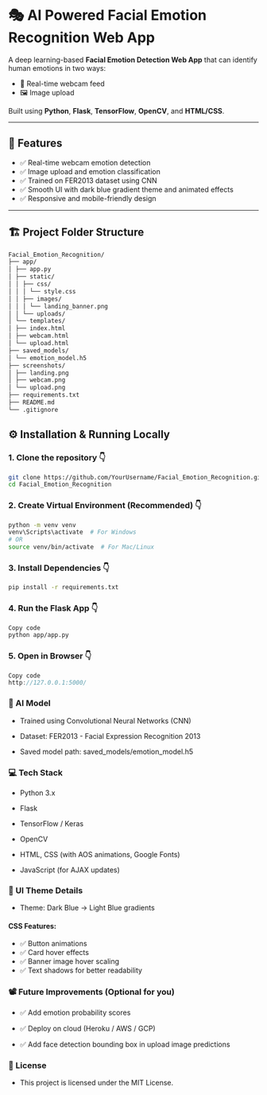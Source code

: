 # 🎭 AI Powered Facial Emotion Recognition Web App

A deep learning-based **Facial Emotion Detection Web App** that can identify human emotions in two ways:

- 🎥 Real-time webcam feed  
- 🖼️ Image upload  

Built using **Python**, **Flask**, **TensorFlow**, **OpenCV**, and **HTML/CSS**.

---

## 🚀 Features

- ✅ Real-time webcam emotion detection
- ✅ Image upload and emotion classification
- ✅ Trained on FER2013 dataset using CNN
- ✅ Smooth UI with dark blue gradient theme and animated effects
- ✅ Responsive and mobile-friendly design

---

## 🏗️ Project Folder Structure
```bash
Facial_Emotion_Recognition/
├── app/
│ ├── app.py
│ ├── static/
│ │ ├── css/
│ │ │ └── style.css
│ │ ├── images/
│ │ │ └── landing_banner.png
│ │ └── uploads/
│ └── templates/
│ ├── index.html
│ ├── webcam.html
│ └── upload.html
├── saved_models/
│ └── emotion_model.h5
├── screenshots/
│ ├── landing.png
│ ├── webcam.png
│ └── upload.png
├── requirements.txt
├── README.md
└── .gitignore

```


## ⚙️ Installation & Running Locally

### 1. Clone the repository 👇
```bash
git clone https://github.com/YourUsername/Facial_Emotion_Recognition.git
cd Facial_Emotion_Recognition
```
### 2. Create Virtual Environment (Recommended) 👇
```bash
python -m venv venv
venv\Scripts\activate  # For Windows
# OR
source venv/bin/activate  # For Mac/Linux
```
### 3. Install Dependencies 👇
```bash
pip install -r requirements.txt
```
### 4. Run the Flask App 👇
```bash
Copy code
python app/app.py
```
### 5. Open in Browser 👇
```cpp
Copy code
http://127.0.0.1:5000/
```
### 🧠 AI Model
- Trained using Convolutional Neural Networks (CNN)

- Dataset: FER2013 - Facial Expression Recognition 2013

- Saved model path: saved_models/emotion_model.h5

### 💻 Tech Stack
- Python 3.x

- Flask

- TensorFlow / Keras

- OpenCV

- HTML, CSS (with AOS animations, Google Fonts)

- JavaScript (for AJAX updates)

### 🎨 UI Theme Details
- Theme: Dark Blue → Light Blue gradients

#### CSS Features:
- ✅ Button animations
- ✅ Card hover effects
- ✅ Banner image hover scaling
- ✅ Text shadows for better readability

### 📽️ Future Improvements (Optional for you)
- ✅ Add emotion probability scores

- ✅ Deploy on cloud (Heroku / AWS / GCP)

- ✅ Add face detection bounding box in upload image predictions

### 📝 License
- This project is licensed under the MIT License.
